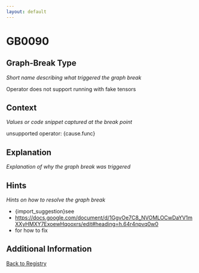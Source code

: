 ```yaml
---
layout: default
---
```

# GB0090

## Graph-Break Type
*Short name describing what triggered the graph break*

Operator does not support running with fake tensors

## Context
*Values or code snippet captured at the break point*

unsupported operator: {cause.func}

## Explanation
*Explanation of why the graph break was triggered*



## Hints
*Hints on how to resolve the graph break*

- {import_suggestion}see 
- https://docs.google.com/document/d/1GgvOe7C8_NVOMLOCwDaYV1mXXyHMXY7ExoewHqooxrs/edit#heading=h.64r4npvq0w0
-  for how to fix


## Additional Information

<!-- ADDITIONAL INFORMATION START - Add custom information below this line -->

<!-- ADDITIONAL INFORMATION END -->

[Back to Registry](../index.html)
